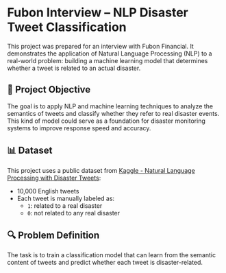 # Fubon Interview – NLP Disaster Tweet Classification

This project was prepared for an interview with Fubon Financial. It demonstrates the application of Natural Language Processing (NLP) to a real-world problem: building a machine learning model that determines whether a tweet is related to an actual disaster.

## 📌 Project Objective

The goal is to apply NLP and machine learning techniques to analyze the semantics of tweets and classify whether they refer to real disaster events. This kind of model could serve as a foundation for disaster monitoring systems to improve response speed and accuracy.

## 📊 Dataset

This project uses a public dataset from [Kaggle - Natural Language Processing with Disaster Tweets](https://www.kaggle.com/competitions/nlp-getting-started/overview):

- 10,000 English tweets
- Each tweet is manually labeled as:
  - `1`: related to a real disaster
  - `0`: not related to any real disaster

## 🔍 Problem Definition

The task is to train a classification model that can learn from the semantic content of tweets and predict whether each tweet is disaster-related.